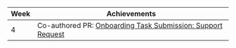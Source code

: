 | Week | Achievements                                                                                                   |
| ---- | -------------------------------------------------------------------------------------------------------------- |
| 4    | Co-authored PR: [Onboarding Task Submission: Support Request](https://github.com/jasonqiu212/teammates/pull/6) |
